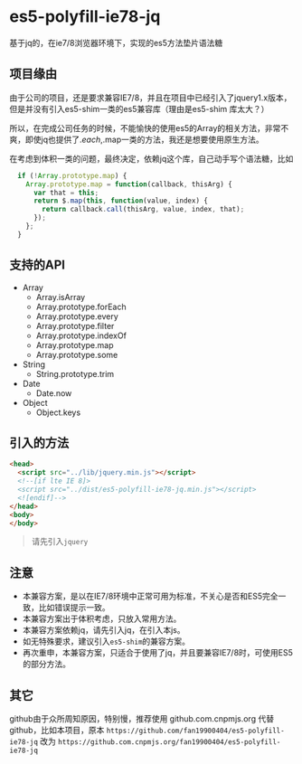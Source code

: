 # es5-polyfill-ie78-jq
基于jq的，在ie7/8浏览器环境下，实现的es5方法垫片语法糖

## 项目缘由
由于公司的项目，还是要求兼容IE7/8，并且在项目中已经引入了jquery1.x版本，但是并没有引入es5-shim一类的es5兼容库（理由是es5-shim 库太大？）

所以，在完成公司任务的时候，不能愉快的使用es5的Array的相关方法，非常不爽，即使jq也提供了$.each,$.map一类的方法，我还是想要使用原生方法。

在考虑到体积一类的问题，最终决定，依赖jq这个库，自己动手写个语法糖，比如
```js
  if (!Array.prototype.map) {
    Array.prototype.map = function(callback, thisArg) {
      var that = this;
      return $.map(this, function(value, index) {
        return callback.call(thisArg, value, index, that);
      });
    };
  }
```

## 支持的API

+ Array
  - Array.isArray
  - Array.prototype.forEach
  - Array.prototype.every
  - Array.prototype.filter
  - Array.prototype.indexOf
  - Array.prototype.map
  - Array.prototype.some
+ String
  - String.prototype.trim
+ Date
  - Date.now
+ Object
  - Object.keys

## 引入的方法
```html
<head>
  <script src="../lib/jquery.min.js"></script>
  <!--[if lte IE 8]>
  <script src="../dist/es5-polyfill-ie78-jq.min.js"></script>
  <![endif]-->
</head>
<body>
</body>
```
> 请先引入`jquery`

## 注意
- 本兼容方案，是以在IE7/8环境中正常可用为标准，不关心是否和ES5完全一致，比如错误提示一致。
- 本兼容方案出于体积考虑，只放入常用方法。
- 本兼容方案依赖jq，请先引入jq，在引入本js。
- 如无特殊要求，建议引入`es5-shim`的兼容方案。
- 再次重申，本兼容方案，只适合于使用了jq，并且要兼容IE7/8时，可使用ES5的部分方法。

## 其它
github由于众所周知原因，特别慢，推荐使用 github.com.cnpmjs.org 代替github，比如本项目，原本
`https://github.com/fan19900404/es5-polyfill-ie78-jq` 改为 `https://github.com.cnpmjs.org/fan19900404/es5-polyfill-ie78-jq`